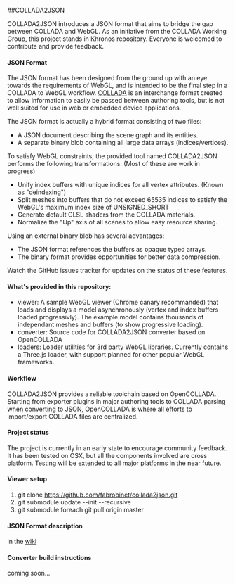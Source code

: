 ##COLLADA2JSON


COLLADA2JSON introduces a JSON format that aims to bridge the gap between COLLADA and WebGL.
As an initiative from the COLLADA Working Group, this project stands in Khronos repository.
Everyone is welcomed to contribute and provide feedback.

#### JSON Format

The JSON format has been designed from the ground up with an eye towards the requirements of WebGL, and is intended to be the final step in a COLLADA to WebGL workflow.
[COLLADA](https://www.khronos.org/collada/) is an interchange format created to allow information to easily be passed between authoring tools, but is not well suited for use in web or embedded device applications.

The JSON format is actually a hybrid format consisting of two files:
- A JSON document describing the scene graph and its entities.
- A separate binary blob containing all large data arrays (indices/vertices).

To satisfy WebGL constraints, the provided tool named COLLADA2JSON performs the following transformations:
(Most of these are work in progress)
- Unify index buffers with unique indices for all vertex attributes. (Known as "deindexing")
- Split meshes into buffers that do not exceed 65535 indices to satisfy the WebGL's maximum index size of UNSIGNED_SHORT 
- Generate default GLSL shaders from the COLLADA materials.
- Normalize the "Up" axis of all scenes to allow easy resource sharing.

Using an external binary blob has several advantages:
 
- The JSON format references the buffers as opaque typed arrays.
- The binary format provides opportunities for better data compression.

Watch the GitHub issues tracker for updates on the status of these features.

#### What's provided in this repository:

- viewer: A sample WebGL viewer (Chrome canary recommanded) that loads and displays a model asynchronously (vertex and index buffers loaded progressivly).
The example model contains thousands of independant meshes and buffers (to show progressive loading).
- converter: Source code for COLLADA2JSON converter based on OpenCOLLADA
- loaders: Loader utilities for 3rd party WebGL libraries. Currently contains a Three.js loader, with support planned for other popular WebGL frameworks.

#### Workflow

COLLADA2JSON provides a reliable toolchain based on OpenCOLLADA.
Starting from exporter plugins in major authoring tools to COLLADA parsing when converting to JSON, 
OpenCOLLADA is where all efforts to import/export COLLADA files are centralized.

#### Project status

The project is currently in an early state to encourage community feedback.
It has been tested on OSX, but all the components involved are cross platform. Testing will be extended to all major platforms in the near future.

#### Viewer setup 
1. git clone https://github.com/fabrobinet/collada2json.git
2. git submodule update --init --recursive
3. git submodule foreach git pull origin master

#### JSON Format description

in the [wiki](https://github.com/KhronosGroup/collada2json/wiki/WebGLTF)

#### Converter build instructions

coming soon...



